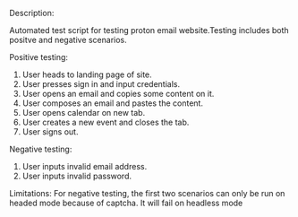 Description:

Automated test script for testing proton email website.Testing includes both positve and negative scenarios.

Positive testing:
1. User heads to landing page of site.
2. User presses sign in and input credentials.
3. User opens an email and copies some content on it.
4. User composes an email and pastes the content.
5. User opens calendar on new tab.
6. User creates a new event and closes the tab.
7. User signs out.

Negative testing:
1. User inputs invalid email address.
2. User inputs invalid password.

Limitations: For negative testing, the first two scenarios can only be run on headed mode because of captcha. It will fail on headless mode
